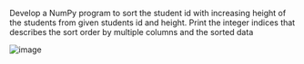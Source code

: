 Develop a NumPy program to sort the student id with increasing height of the 
students from given students id and height. Print the integer indices that describes 
the sort order by multiple columns and the sorted data


![image](https://user-images.githubusercontent.com/98277928/177315180-27931f5e-1acb-459d-90bb-154e539952a9.png)
